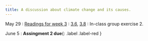 ```yaml
---
title: A discussion about climate change and its causes.
---
```


May 29
: [Readings for week 3](#)
  : [3.6](#), [3.8](#)
: In-class group exercise 2.

June 5
: **Assingment 2 due**{: .label .label-red }